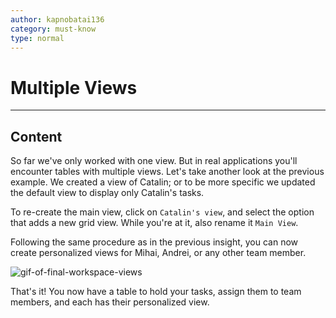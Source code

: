 ```yaml
---
author: kapnobatai136
category: must-know
type: normal
---
```


# Multiple Views


---

## Content

So far we've only worked with one view. But in real applications you'll encounter tables with multiple views. Let's take another look at the previous example. We created a view of Catalin; or to be more specific we updated the default view to display only Catalin's tasks.

To re-create the main view, click on `Catalin's view`, and select the option that adds a new grid view. While you're at it, also rename it `Main View`.

Following the same procedure as in the previous insight, you can now create personalized views for Mihai, Andrei, or any other team member.

![gif-of-final-workspace-views](https://img.enkipro.com/aba82e702b8efa7f544573d36bac6577.gif)

That's it! You now have a table to hold your tasks, assign them to team members, and each has their personalized view.
 
